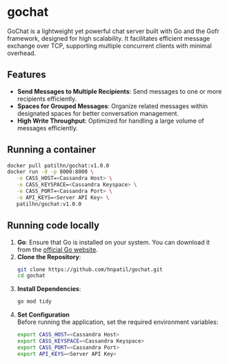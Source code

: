 # gochat

GoChat is a lightweight yet powerful chat server built with Go and the Gofr framework, designed for high scalability. It facilitates efficient message exchange over TCP, supporting multiple concurrent clients with minimal overhead.

## Features

- **Send Messages to Multiple Recipients**: Send messages to one or more recipients efficiently.
- **Spaces for Grouped Messages**: Organize related messages within designated spaces for better conversation management.
- **High Write Throughput**: Optimized for handling a large volume of messages efficiently.

## Running a container
   ```bash
   docker pull patilhn/gochat:v1.0.0
   docker run -d -p 8000:8000 \
      -e CASS_HOST=<Cassandra Host> \
      -e CASS_KEYSPACE=<Cassandra Keyspace> \
      -e CASS_PORT=<Cassandra Port> \
      -e API_KEYS=<Server API Key> \
      patilhn/gochat:v1.0.0
   ```
   
## Running code locally
1. **Go**: 
   Ensure that Go is installed on your system. You can download it from the [official Go website](https://golang.org/dl/).
2. **Clone the Repository**:
   ```bash
   git clone https://github.com/hnpatil/gochat.git
   cd gochat
3. **Install Dependencies**:
    ```bash
   go mod tidy
4. **Set Configuration**
   <br>Before running the application, set the required environment variables:
    ```bash
   export CASS_HOST=<Cassandra Host>
   export CASS_KEYSPACE=<Cassandra Keyspace>
   export CASS_PORT=<Cassandra Port>
   export API_KEYS=<Server API Key>
